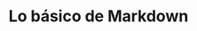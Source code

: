 ---
title: Lo básico de Markdown
permalink: /docs/basics/use_markdown/
redirect_from: /docs/use_markdown.html
---